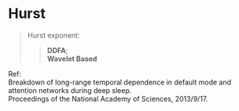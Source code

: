 Hurst
=====

>Hurst exponent: <br />
>>**DDFA**;         <br />
>>**Wavelet Based** <br />
  
  
Ref: <br />
    Breakdown of long-range temporal dependence in default mode and attention networks during deep sleep.  
    Proceedings of the National Academy of Sciences, 2013/9/17.
    
